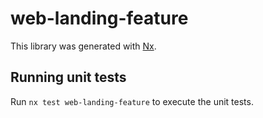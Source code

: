# web-landing-feature

This library was generated with [Nx](https://nx.dev).

## Running unit tests

Run `nx test web-landing-feature` to execute the unit tests.
